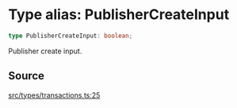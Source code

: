 # Type alias: PublisherCreateInput

```ts
type PublisherCreateInput: boolean;
```

Publisher create input.

## Source

[src/types/transactions.ts:25](https://github.com/torque-labs/torque-ts-sdk/blob/4377d91cff1aa0b27936cb53a23174cb35cc6c04/src/types/transactions.ts#L25)
